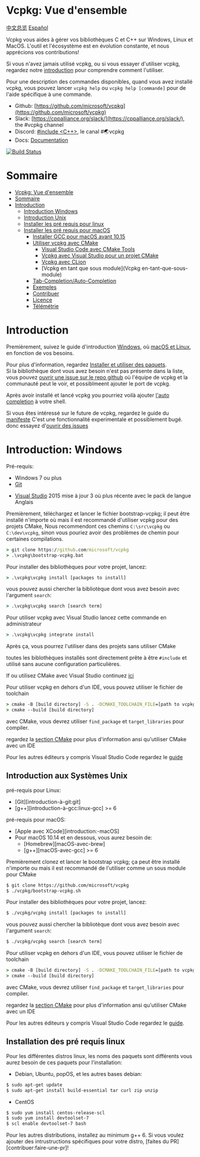 # Vcpkg: Vue d'ensemble

[中文总览](README_zh_CN.md)
[Español](README_es.md)

Vcpkg vous aides à gérer vos bibliothèques C et C++ sur Windows, Linux et MacOS.
L'outil et l'écosystème est en évolution constante, et nous apprécions vos contributions!

Si vous n'avez jamais utilisé vcpkg, ou si vous essayer d'utiliser vcpkg, regardez notre [introduction](#introduction) pour comprendre comment l'utiliser.

Pour une description des commandes disponibles, quand vous avez installé vcpkg, vous pouvez lancer `vcpkg help` ou `vcpkg help [commande]` pour de l'aide spécifique à une commande.


* Github: [https://github.com/microsoft/vcpkg](https://github.com/microsoft/vcpkg)
* Slack: [https://cppalliance.org/slack/](https://cppalliance.org/slack/), the #vcpkg channel
* Discord: [\#include \<C++\>](https://www.includecpp.org), le canal #🌏vcpkg
* Docs: [Documentation](docs/index.md)

[![Build Status](https://dev.azure.com/vcpkg/public/_apis/build/status/microsoft.vcpkg.ci?branchName=master)](https://dev.azure.com/vcpkg/public/_build/latest?definitionId=29&branchName=master)

# Sommaire

- [Vcpkg: Vue d'ensemble](#vcpkg-vue-d'ensemble)
- [Sommaire](#Sommaire)
- [Introduction](#introduction)
  - [Introduction Windows](#Introduction:-Windows)
  - [Introduction Unix](#Introduction-aux-Systèmes-Unix)
  - [Installer les pré requis pour linux](#installation-des-pré-requis-linux)
  - [Installer les pré requis pour macOS](#installation-des-pré-requis-macos) 
    - [Installer GCC pour macOS avant 10.15](#installer-gcc-pour-macos-avant-10.15)
    - [Utiliser vcpkg avec CMake](#utiliser+vcpkg-avec-cmake) 
      - [Visual Studio Code avec CMake Tools](#visual-studio-code-avec-cmake-tools)
      - [Vcpkg avec Visual Studio pour un projet CMake](#vcpkg-avec-visual-studio-un-projet-cmake)
      - [Vcpkg avec CLion](#vcpkg-avec-clion)
      - [Vcpkg en tant que sous module](Vcpkg en-tant-que-sous-module)
    - [Tab-Completion/Auto-Completion](#tab-completionauto-completion)
    - [Exemples](#exemples)
    - [Contribuer](#contribuer)
    - [Licence](#licence)
    - [Télémétrie](#Télémétrie)
    
# Introduction

Premièrement, suivez le guide d'introduction [Windows](#Introduction:-Windows), où [macOS et Linux](#Unix), en fonction de vos besoins.

Pour plus d'information, regardez [Installer et utiliser des paquets](installer-et-utiliser-des-paquets).  
Si la bibliothèque dont vous avez besoin n'est pas présente dans la liste, vous pouvez [ouvrir une issue sur le repo github](contribuer:faire-une-issue) où l'équipe de vcpkg et la communauté peut le voir, et possiblmeent ajouter le port de vcpkg.
 
Après avoir installé et lancé vcpkg you pourriez voilà ajouter [l'auto completion](auto-completion) à votre shell.

Si vous êtes intéressé sur le future de vcpkg, regardez le guide du [manifeste](introduction:spec-manifeste) 
C'est une fonctionnalité experimentale et possiblement bugé.
donc essayez d'[ouvrir des issues](contribuer:envoyer-une-issue)

# Introduction: Windows
Pré-requis:
  - Windows 7 ou plus
  - [Git](introduction-:-git)
  + [Visual Studio](introduction-:-visual-studio)  2015 mise à jour 3 où plus récente avec le pack de langue Anglais

  Premièrement, téléchargez et lancer le fichier bootstrap-vcpkg; il peut être installé n'importe où mais il est recommandé d'utiliser vcpkg pour des projets CMake, Nous recommendont ces chemins `C:\src\vcpkg` ou `C:\dev\vcpkg`, sinon vous pouriez avoir des problèmes de chemin pour certaines compilations.


```cmd
> git clone https://github.com/microsoft/vcpkg
> .\vcpkg\bootstrap-vcpkg.bat
```

Pour installer des bibliothèques pour votre projet, lancez:

```cmd
> .\vcpkg\vcpkg install [packages to install]
```

vous pouvez aussi chercher la bibliotèque dont vous avez besoin avec l'argument `search`:

```cmd
> .\vcpkg\vcpkg search [search term]
```


Pour utiliser vcpkg avec Visual Studio
lancez cette commande en administrateur

```cmd
> .\vcpkg\vcpkg integrate install
```

Après ça, vous pourrez l'utiliser dans des projets sans utiliser CMake

toutes les biblothèques installés sont directement prête à être `#include` et utilisé sans aucune configuration particulières.

If ou utilisez CMake avec Visual Studio continuez [ici](#vcpkg-avec-cmake-et-visual-studio)

Pour utiliser vcpkg en dehors d'un IDE, vous pouvez utiliser le fichier de toolchain

```cmd
> cmake -B [build directory] -S . -DCMAKE_TOOLCHAIN_FILE=[path to vcpkg]/scripts/buildsystems/vcpkg.cmake
> cmake --build [build directory]
```

avec CMake, vous devrez utiliser `find_package` et `target_libraries` pour compiler.

regardez la [section CMake](#utiliser-vcpkg-avec-cmake) pour plus d'information ansi qu'utiliser CMake avec un IDE

Pour les autres éditeurs y compris Visual Studio Code regardez le [guide](#introduction:integration)


## Introduction aux Systèmes Unix

pré-requis pour Linux:
- [Git][introduction-à-git:git]
- [g++][introduction-à-gcc:linux-gcc] >= 6

pré-requis pour macOS:
- [Apple avec XCode][introduction:-macOS]
- Pour macOS 10.14 et en dessous, vous aurez besoin de:
  - [Homebrew][macOS-avec-brew]
  - [g++][macOS-avec-gcc] >= 6

Premièrement clonez et lancer le bootstrap vcpkg; ça peut être installé n'importe ou mais il est recommandé de l'utiliser comme un sous module pour CMake

```sh
$ git clone https://github.com/microsoft/vcpkg
$ ./vcpkg/bootstrap-vcpkg.sh
```

Pour installer des bibliothèques pour votre projet, lancez:

```sh
$ ./vcpkg/vcpkg install [packages to install]
```

vous pouvez aussi chercher la bibliotèque dont vous avez besoin avec l'argument `search`:


```sh
$ ./vcpkg/vcpkg search [search term]
```

Pour utiliser vcpkg en dehors d'un IDE, vous pouvez utiliser le fichier de toolchain

```cmd
> cmake -B [build directory] -S . -DCMAKE_TOOLCHAIN_FILE=[path to vcpkg]/scripts/buildsystems/vcpkg.cmake
> cmake --build [build directory]
```

avec CMake, vous devrez utiliser `find_package` et `target_libraries` pour compiler.

regardez la [section CMake](#utiliser-vcpkg-avec-cmake) pour plus d'information ansi qu'utiliser CMake avec un IDE

Pour les autres éditeurs y compris Visual Studio Code regardez le [guide](#introduction:integration).

## Installation des pré requis linux

Pour les différentes distros linux, les noms des paquets sont différents vous aurez besoin de ces paquets pour l'installation:

- Debian, Ubuntu, popOS, et les autres bases debian:

```sh
$ sudo apt-get update
$ sudo apt-get install build-essential tar curl zip unzip
```

- CentOS

```sh
$ sudo yum install centos-release-scl
$ sudo yum install devtoolset-7
$ scl enable devtoolset-7 bash
```

Pour les autres distributions, installez au minimum g++ 6.
Si vous voulez ajouter des intrustructions spécifiques pour votre distro, [faites du PR][contribuer:faire-une-pr]!

